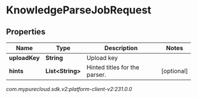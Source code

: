 # KnowledgeParseJobRequest


## Properties

| Name | Type | Description | Notes |
| ------------ | ------------- | ------------- | ------------- |
| **uploadKey** | **String** | Upload key |  |
| **hints** | **List&lt;String&gt;** | Hinted titles for the parser. |  [optional] |




_com.mypurecloud.sdk.v2:platform-client-v2:231.0.0_
